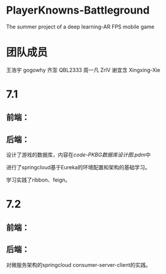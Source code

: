 # PlayerKnowns-Battleground
The summer project of a deep learning-AR FPS mobile game

# 团队成员
王浩宇 gogowhy
齐澎 QBL2333
周一凡 ZrlV
谢宜含 Xingxing-Xie

# 7.1
## 前端：

## 后端：
设计了游戏的数据库，内容在*code-PKBG数据库设计图.pdm*中

进行了springcloud基于Eureka的环境配置和架构的基础学习。

学习实践了ribbon、feign。

# 7.2
## 前端：

## 后端：
对微服务架构的springcloud consumer-server-client的实践。
